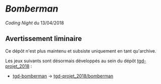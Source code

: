 # *Bomberman*

*Coding Night* du 13/04/2018

## Avertissement liminaire

Ce dépôt n'est plus maintenu et subsiste uniquement en tant qu'archive.

Les jeux suivants sont désormais développés au sein du dépôt [tgd-projet_2018](https://github.com/TeleGD/tgd-projet_2018) :

* [tgd-bomberman](https://github.com/TeleGD/tgd-bomberman/tree/master/src/games/bomberman) -> [tgd-projet_2018/bomberman](https://github.com/TeleGD/tgd-projet_2018/tree/master/src/games/bomberman)
